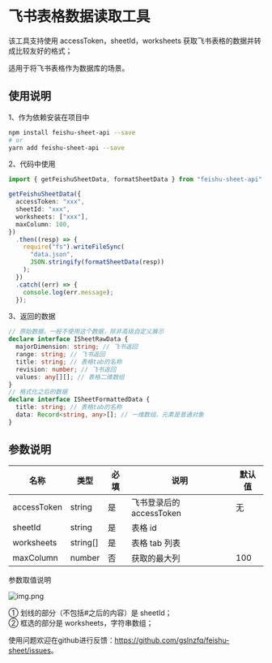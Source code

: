 # 飞书表格数据读取工具

该工具支持使用 accessToken，sheetId，worksheets 获取飞书表格的数据并转成比较友好的格式；

适用于将飞书表格作为数据库的场景。

## 使用说明

1、作为依赖安装在项目中

```bash
npm install feishu-sheet-api --save
# or
yarn add feishu-sheet-api --save
```

2、代码中使用

```typescript
import { getFeishuSheetData, formatSheetData } from "feishu-sheet-api";

getFeishuSheetData({
  accessToken: "xxx",
  sheetId: "xxx",
  worksheets: ["xxx"],
  maxColumn: 100,
})
  .then((resp) => {
    require("fs").writeFileSync(
      "data.json",
      JSON.stringify(formatSheetData(resp))
    );
  })
  .catch((err) => {
    console.log(err.message);
  });
```

3、返回的数据

```typescript
// 原始数据，一般不使用这个数据，除非高级自定义展示
declare interface ISheetRawData {
  majorDimension: string; // 飞书返回
  range: string; // 飞书返回
  title: string; // 表格tab的名称
  revision: number; // 飞书返回
  values: any[][]; // 表格二维数组
}
// 格式化之后的数据
declare interface ISheetFormattedData {
  title: string; // 表格tab的名称
  data: Record<string, any>[]; // 一维数组，元素是普通对象
}
```

## 参数说明

| 名称          | 类型       | 必填  | 说明                 | 默认值 |
|-------------|----------|-----|--------------------|-----|
| accessToken | string   | 是   | 飞书登录后的 accessToken | 无   |
| sheetId     | string   | 是   | 表格 id              |     |
| worksheets  | string[] | 是   | 表格 tab 列表          |     |
| maxColumn   | number   | 否   | 获取的最大列             | 100 |

参数取值说明

![img.png](https://cdn.jsdelivr.net/gh/gslnzfq/asseets@main/uPic/img.png)

① 划线的部分（不包括#之后的内容）是 sheetId；  
② 框选的部分是 worksheets，字符串数组；

使用问题欢迎在github进行反馈：<https://github.com/gslnzfq/feishu-sheet/issues>。
